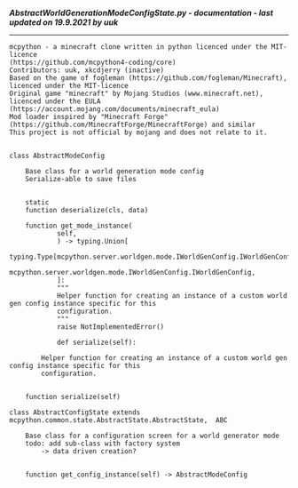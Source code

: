 ***AbstractWorldGenerationModeConfigState.py - documentation - last updated on 19.9.2021 by uuk***
___

    mcpython - a minecraft clone written in python licenced under the MIT-licence 
    (https://github.com/mcpython4-coding/core)
    Contributors: uuk, xkcdjerry (inactive)
    Based on the game of fogleman (https://github.com/fogleman/Minecraft), licenced under the MIT-licence
    Original game "minecraft" by Mojang Studios (www.minecraft.net), licenced under the EULA
    (https://account.mojang.com/documents/minecraft_eula)
    Mod loader inspired by "Minecraft Forge" (https://github.com/MinecraftForge/MinecraftForge) and similar
    This project is not official by mojang and does not relate to it.


    class AbstractModeConfig
        
        Base class for a world generation mode config
        Serialize-able to save files


        static
        function deserialize(cls, data)

        function get_mode_instance(
                self,
                ) -> typing.Union[
                typing.Type[mcpython.server.worldgen.mode.IWorldGenConfig.IWorldGenConfig],
                mcpython.server.worldgen.mode.IWorldGenConfig.IWorldGenConfig,
                ]:
                """
                Helper function for creating an instance of a custom world gen config instance specific for this
                configuration.
                """
                raise NotImplementedError()
                
                def serialize(self):
            
            Helper function for creating an instance of a custom world gen config instance specific for this
            configuration.


        function serialize(self)

    class AbstractConfigState extends mcpython.common.state.AbstractState.AbstractState,  ABC
        
        Base class for a configuration screen for a world generator mode
        todo: add sub-class with factory system
            -> data driven creation?


        function get_config_instance(self) -> AbstractModeConfig